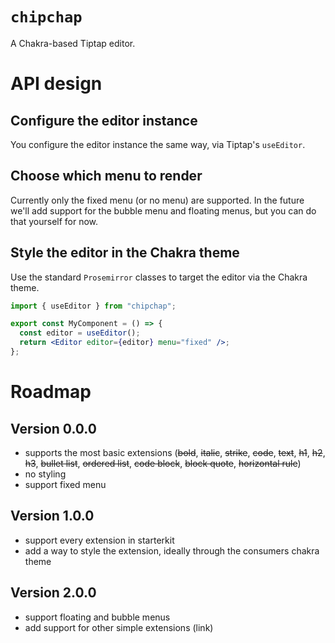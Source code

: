 # `chipchap`

A Chakra-based Tiptap editor.

# API design

## Configure the editor instance

You configure the editor instance the same way, via Tiptap's `useEditor`.

## Choose which menu to render

Currently only the fixed menu (or no menu) are supported. In the future we'll add support for the bubble menu and floating menus, but you can do that yourself for now.

## Style the editor in the Chakra theme

Use the standard `Prosemirror` classes to target the editor via the Chakra theme.

```jsx
import { useEditor } from "chipchap";

export const MyComponent = () => {
  const editor = useEditor();
  return <Editor editor={editor} menu="fixed" />;
};
```

# Roadmap

## Version 0.0.0

- supports the most basic extensions (~~bold~~, ~~italic~~, ~~strike~~, ~~code~~, ~~text~~, ~~h1~~, ~~h2~~, ~~h3~~, ~~bullet list~~, ~~ordered list~~, ~~code block~~, ~~block quote~~, ~~horizontal rule~~)
- no styling
- support fixed menu

## Version 1.0.0

- support every extension in starterkit
- add a way to style the extension, ideally through the consumers chakra theme

## Version 2.0.0

- support floating and bubble menus
- add support for other simple extensions (link)
